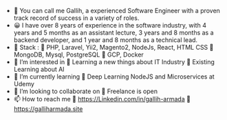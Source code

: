 - 👋 You can call me Gallih, a experienced Software Engineer with a proven track record of success in a variety of roles. 
- 😀 I have over 8 years of experience in the software industry, with 4 years and 5 months as an assistant lecture, 3 years and 8 months as a backend developer, and 1 year and 8 months as a technical lead.
- 🍃 Stack : 
  💙 PHP, Laravel, Yii2, Magento2, NodeJs, React, HTML CSS
  💚 MongoDB, Mysql, PostgreSQL
  🤎 GCP, Docker
- 👀 I’m interested in 
  💢 Learning a new things about IT Industry
  💢 Existing Learning about AI
- 🌱 I’m currently learning 
  💢 Deep Learning NodeJS and Microservices at Udemy
- 💞️ I’m looking to collaborate on 
  💢 Freelance is open 
- 📫 How to reach me 
  💢 https://Linkedin.com/in/gallih-armada
  💢 https://galliharmada.site

